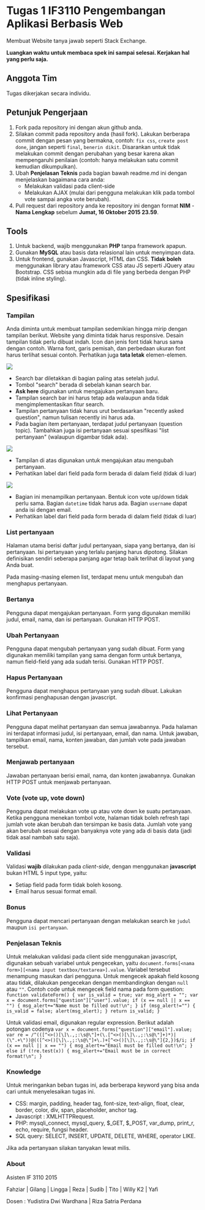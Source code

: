 # Tugas 1 IF3110 Pengembangan Aplikasi Berbasis Web

Membuat Website tanya jawab seperti Stack Exchange.

**Luangkan waktu untuk membaca spek ini sampai selesai. Kerjakan hal yang perlu saja.**

## Anggota Tim

Tugas dikerjakan secara individu.

## Petunjuk Pengerjaan

1. Fork pada repository ini dengan akun github anda.
2. Silakan commit pada repository anda (hasil fork). Lakukan berberapa commit dengan pesan yang bermakna, contoh: `fix css`, `create post done`, jangan seperti `final`, `benerin dikit`. Disarankan untuk tidak melakukan commit dengan perubahan yang besar karena akan mempengaruhi penilaian (contoh: hanya melakukan satu commit kemudian dikumpulkan). 
3. Ubah **Penjelasan Teknis** pada bagian bawah readme.md ini dengan menjelaskan bagaimana cara anda:
   - Melakukan validasi pada client-side
   - Melakukan AJAX (mulai dari pengguna melakukan klik pada tombol vote sampai angka vote berubah).
4. Pull request dari repository anda ke repository ini dengan format **NIM** - **Nama Lengkap** sebelum **Jumat, 16 Oktober 2015 23.59**.

## Tools

1. Untuk backend, wajib menggunakan **PHP** tanpa framework apapun.
2. Gunakan **MySQL** atau basis data relasional lain untuk menyimpan data.
3. Untuk frontend, gunakan Javascript, HTML dan CSS. **Tidak boleh** menggunakan library atau framework CSS atau JS seperti JQuery atau Bootstrap. CSS sebisa mungkin ada di file yang berbeda dengan PHP (tidak inline styling).

## Spesifikasi

### Tampilan

Anda diminta untuk membuat tampilan sedemikian hingga mirip dengan tampilan berikut. Website yang diminta tidak harus responsive. Desain tampilan tidak perlu dibuat indah. Icon dan jenis font tidak harus sama dengan contoh. Warna font, garis pemisah, dan perbedaan ukuran font harus terlihat sesuai contoh. Perhatikan juga **tata letak** elemen-elemen.

![](mocks/list.jpg)
- Search bar diletakkan di bagian paling atas setelah judul.
- Tombol "search" berada di sebelah kanan search bar.
- **Ask here** digunakan untuk mengajukan pertanyaan baru.
- Tampilan search bar ini harus tetap ada walaupun anda tidak mengimplementasikan fitur search.
- Tampilan pertanyaan tidak harus urut berdasarkan "recently asked question", namun tulisan recently ini harus ada.
- Pada bagian item pertanyaan, terdapat judul pertanyaan (question topic). Tambahkan juga isi pertanyaan sesuai spesifikasi "list pertanyaan" (walaupun digambar tidak ada).

![](mocks/create.jpg)
- Tampilan di atas digunakan untuk mengajukan atau mengubah pertanyaan.
- Perhatikan label dari field pada form berada di dalam field (tidak di luar)

![](mocks/detail.jpg)
- Bagian ini menampilkan pertanyaan. Bentuk icon vote up/down tidak perlu sama. Bagian `datetime` tidak harus ada. Bagian `username` dapat anda isi dengan email.
- Perhatikan label dari field pada form berada di dalam field (tidak di luar)

### List pertanyaan

Halaman utama berisi daftar judul pertanyaan, siapa yang bertanya, dan isi pertanyaan. Isi pertanyaan yang terlalu panjang harus dipotong. Silakan definisikan sendiri seberapa panjang agar tetap baik terlihat di layout yang Anda buat.

Pada masing-masing elemen list, terdapat menu untuk mengubah dan menghapus pertanyaan.

### Bertanya

Pengguna dapat mengajukan pertanyaan. Form yang digunakan memiliki judul, email, nama, dan isi pertanyaan. Gunakan HTTP POST.

### Ubah Pertanyaan

Pengguna dapat mengubah pertanyaan yang sudah dibuat. Form yang digunakan memiliki tampilan yang sama dengan form untuk bertanya, namun field-field yang ada sudah terisi. Gunakan HTTP POST.

### Hapus Pertanyaan

Pengguna dapat menghapus pertanyaan yang sudah dibuat. Lakukan konfirmasi penghapusan dengan javascript.

### Lihat Pertanyaan

Pengguna dapat melihat pertanyaan dan semua jawabannya. Pada halaman ini terdapat informasi judul, isi pertanyaan, email, dan nama. Untuk jawaban, tampilkan email, nama, konten jawaban, dan jumlah vote pada jawaban tersebut.

### Menjawab pertanyaan

Jawaban pertanyaan berisi email, nama, dan konten jawabannya. Gunakan HTTP POST untuk menjawab pertanyaan.


### Vote (vote up, vote down)

Pengguna dapat melakukan vote up atau vote down ke suatu pertanyaan. Ketika pengguna menekan tombol vote, halaman tidak boleh refresh tapi jumlah vote akan berubah dan tersimpan ke basis data. Jumlah vote yang akan berubah sesuai dengan banyaknya vote yang ada di basis data (jadi tidak asal nambah satu saja). 


### Validasi

Validasi **wajib** dilakukan pada *client-side*, dengan menggunakan **javascript** bukan HTML 5 input type, yaitu:
- Setiap field pada form tidak boleh kosong.
- Email harus sesuai format email.

### Bonus

Pengguna dapat mencari pertanyaan dengan melakukan search ke `judul` maupun `isi pertanyaan`.

### Penjelasan Teknis

Untuk melakukan validasi pada client side menggunakan javascript, digunakan sebuah variabel untuk pengecekan, yaitu `document.forms[<nama form>][<nama input textbox/textarea>].value`. Variabel tersebut menampung masukan dari pengguna. Untuk mengecek apakah field kosong atau tidak, dilakukan pengecekan dengan membandingkan dengan `null` atau `""`.
Contoh code untuk mengecek field nama pada form question:
`function validateForm() {
	var is_valid = true;
	var msg_alert = "";
    var x = document.forms["question"]["user"].value;
    if (x == null || x == "") {
		msg_alert+="Name must be filled out!\n";
    }
	if (msg_alert!="") {
		is_valid = false;
		alert(msg_alert);
	}
	return is_valid;
}`

Untuk validasi email, digunakan regular expression. Berikut adalah potongan codenya
`var x = document.forms["question"]["email"].value;
var re = /^(([^<>()[\]\.,;:\s@\"]+(\.[^<>()[\]\.,;:\s@\"]+)*)|(\".+\"))@(([^<>()[\]\.,;:\s@\"]+\.)+[^<>()[\]\.,;:\s@\"]{2,})$/i;
if (x == null || x == "") {
    msg_alert+="Email must be filled out!\n";
} else if (!re.test(x)) {
	msg_alert+="Email must be in correct format!\n";
}`

### Knowledge

Untuk meringankan beban tugas ini, ada berberapa keyword yang bisa anda cari untuk menyelesaikan tugas ini.
- CSS: margin, padding, header tag, font-size, text-align, float, clear, border, color, div, span, placeholder, anchor tag.
- Javascript : XMLHTTPRequest.
- PHP: mysqli_connect, mysql_query, $_GET, $_POST, var_dump, print_r, echo, require, fungsi header.
- SQL query: SELECT, INSERT, UPDATE, DELETE, WHERE, operator LIKE.

Jika ada pertanyaan silakan tanyakan lewat milis.

### About

Asisten IF 3110 2015

Fahziar | Gilang | Lingga | Reza | Sudib | Tito | Willy K2 | Yafi

Dosen : Yudistira Dwi Wardhana | Riza Satria Perdana
